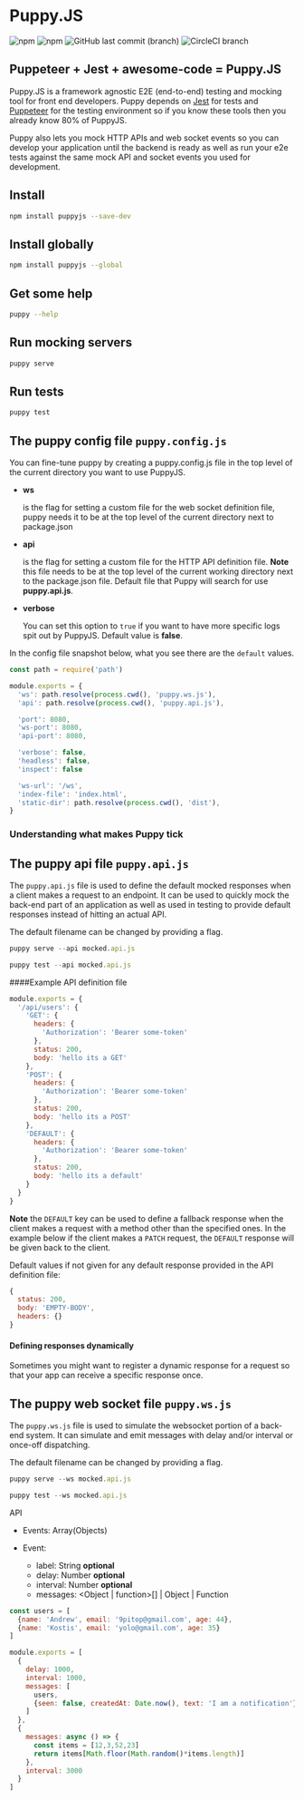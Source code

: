 # Puppy.JS 

![npm](https://img.shields.io/npm/l/puppyjs.svg?style=flat-square)
![npm](https://img.shields.io/npm/v/puppyjs.svg?style=flat-square)
![GitHub last commit (branch)](https://img.shields.io/github/last-commit/michaelthe/puppyjs/master.svg?style=flat-square)
![CircleCI branch](https://img.shields.io/circleci/project/github/michaelthe/puppyjs/master.svg?style=flat-square)

## Puppeteer + Jest + awesome-code = Puppy.JS

Puppy.JS is a framework agnostic E2E (end-to-end) testing and mocking tool for front end developers.
Puppy depends on [Jest](http://jestjs.io/) for tests and [Puppeteer](https://github.com/GoogleChrome/puppeteer) 
for the testing environment so if you know these tools then you already know 80% of PuppyJS.

Puppy also lets you mock HTTP APIs and web socket events so you can 
develop your application until the backend is ready as well as
run your e2e tests against the same mock API and socket events you used for development.  

## Install  
```bash
npm install puppyjs --save-dev
```

## Install globally
```bash
npm install puppyjs --global
```

## Get some help
```bash
puppy --help
```

## Run mocking servers
```bash
puppy serve
```

## Run tests
```bash
puppy test
```

## The puppy config file `puppy.config.js`

You can fine-tune puppy by creating a puppy.config.js file in the top level of the current directory you want to use PuppyJS.

* **ws** 

    is the flag for setting a custom file for the web socket definition file, puppy needs it to be at the top level of the current directory next to package.json 

* **api**

    is the flag for setting a custom file for the HTTP API definition file. **Note** this file needs to be at the top level of the current working directory next to the package.json file. Default file that Puppy will search for use **puppy.api.js**.
    
* **verbose**

    You can set this option to `true` if you want to have more specific logs spit out by PuppyJS. Default value is **false**.


In the config file snapshot below, what you see there are the `default` values.

```javascript
const path = require('path')

module.exports = {
  'ws': path.resolve(process.cwd(), 'puppy.ws.js'),
  'api': path.resolve(process.cwd(), 'puppy.api.js'),

  'port': 8080,
  'ws-port': 8080,
  'api-port': 8080,

  'verbose': false,
  'headless': false,
  'inspect': false

  'ws-url': '/ws',
  'index-file': 'index.html',
  'static-dir': path.resolve(process.cwd(), 'dist'),
}

```

### Understanding what makes Puppy tick



## The puppy api file `puppy.api.js`

The `puppy.api.js` file is used to define the default mocked responses when a client makes a request to an endpoint.
 It can be used to quickly mock the back-end part of an application as well as used in testing to provide 
 default responses instead of hitting an actual API.

The default filename can be changed by providing a flag.

```javascript
puppy serve --api mocked.api.js

puppy test --api mocked.api.js
```
####Example API definition file

```javascript
module.exports = {
  '/api/users': {
    'GET': {
      headers: {
        'Authorization': 'Bearer some-token'
      },
      status: 200,
      body: 'hello its a GET'
    },
    'POST': {
      headers: {
        'Authorization': 'Bearer some-token'
      },
      status: 200,
      body: 'hello its a POST'
    },
    'DEFAULT': {
      headers: {
        'Authorization': 'Bearer some-token'
      },
      status: 200,
      body: 'hello its a default'
    }
  }
}
```

**Note** the `DEFAULT` key can be used to define a fallback response when the client makes a request with a method other than the specified ones. 
In the example below if the client makes a `PATCH` request, the `DEFAULT` response will be given back to the client.

Default values if not given for any default response provided in the API definition file:

```javascript
{
  status: 200,
  body: 'EMPTY-BODY',
  headers: {}
}
```

#### Defining responses dynamically

Sometimes you might want to register a dynamic response for a request so that your app can receive a specific response once.

## The puppy web socket file `puppy.ws.js`

The `puppy.ws.js` file is used to simulate the websocket portion of a back-end system. It can simulate and emit messages with delay and/or interval or once-off dispatching.

The default filename can be changed by providing a flag.

```javascript
puppy serve --ws mocked.api.js

puppy test --ws mocked.api.js
````

API

   * Events: Array(Objects)
   
   * Event: 
      * label: String **optional**
      * delay: Number **optional**
      * interval: Number **optional**
      * messages: \<Object | function>[] | Object | Function

```javascript
const users = [
  {name: 'Andrew', email: '9pitop@gmail.com', age: 44},
  {name: 'Kostis', email: 'yolo@gmail.com', age: 35}
]

module.exports = [
  {
    delay: 1000,
    interval: 1000,
    messages: [
      users,
      {seen: false, createdAt: Date.now(), text: 'I am a notification'}
    ]
  },
  {
    messages: async () => {
      const items = [12,3,52,23]
      return items[Math.floor(Math.random()*items.length)]
    },
    interval: 3000
  }
]
```
